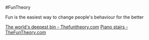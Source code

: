 
#FunTheory

Fun is the easiest way to change people's behaviour for the better

[The world's deepest bin - Thefuntheory.com](https://www.youtube.com/watch?v=cbEKAwCoCKw&t=86s)
[Piano stairs - TheFunTheory.com](https://www.youtube.com/watch?v=2lXh2n0aPyw)
